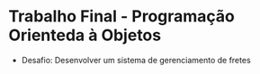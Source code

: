 # Trabalho Final - Programação Orienteda à Objetos

- Desafio: Desenvolver um sistema de gerenciamento de fretes
